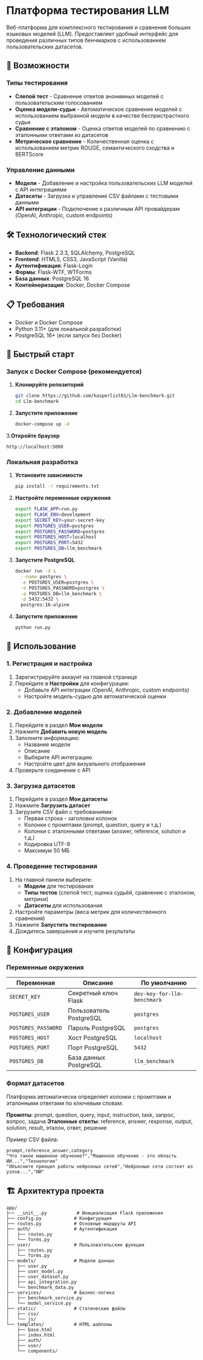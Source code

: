 # Платформа тестирования LLM

Веб-платформа для комплексного тестирования и сравнения больших языковых моделей (LLM). Предоставляет удобный интерфейс для проведения различных типов бенчмарков с использованием пользовательских датасетов.

## 🚀 Возможности

### Типы тестирования
- **Слепой тест** - Сравнение ответов анонимных моделей с пользовательским голосованием
- **Оценка модели-судьи** - Автоматическое сравнение моделей с использованием выбранной модели в качестве беспристрастного судьи
- **Сравнение с эталоном** - Оценка ответов моделей по сравнению с эталонными ответами из датасетов
- **Метрическое сравнение** - Количественная оценка с использованием метрик ROUGE, семантического сходства и BERTScore

### Управление данными
- **Модели** - Добавление и настройка пользовательских LLM моделей с API интеграциями
- **Датасеты** - Загрузка и управление CSV файлами с тестовыми данными
- **API интеграции** - Подключение к различным API провайдерам (OpenAI, Anthropic, custom endpoints)

## 🛠 Технологический стек

- **Backend**: Flask 2.3.3, SQLAlchemy, PostgreSQL
- **Frontend**: HTML5, CSS3, JavaScript (Vanilla)
- **Аутентификация**: Flask-Login
- **Формы**: Flask-WTF, WTForms
- **База данных**: PostgreSQL 16
- **Контейнеризация**: Docker, Docker Compose

## 📋 Требования

- Docker и Docker Compose
- Python 3.11+ (для локальной разработки)
- PostgreSQL 16+ (если запуск без Docker)

## 🚀 Быстрый старт

### Запуск с Docker Compose (рекомендуется)

1. **Клонируйте репозиторий**
   ```bash
   git clone https://github.com/kasperlist01/Llm-benchmark.git
   cd Llm-benchmark
   ```

2. **Запустите приложение**
   ```bash
   docker-compose up -d
   ```

3.**Откройте браузер**
   ```
   http://localhost:5000
   ```

### Локальная разработка

1. **Установите зависимости**
   ```bash
   pip install -r requirements.txt
   ```

2. **Настройте переменные окружения**
   ```bash
   export FLASK_APP=run.py
   export FLASK_ENV=development
   export SECRET_KEY=your-secret-key
   export POSTGRES_USER=postgres
   export POSTGRES_PASSWORD=postgres
   export POSTGRES_HOST=localhost
   export POSTGRES_PORT=5432
   export POSTGRES_DB=llm_benchmark
   ```

3. **Запустите PostgreSQL**
   ```bash
   docker run -d \
     --name postgres \
     -e POSTGRES_USER=postgres \
     -e POSTGRES_PASSWORD=postgres \
     -e POSTGRES_DB=llm_benchmark \
     -p 5432:5432 \
     postgres:16-alpine
   ```

4. **Запустите приложение**
   ```bash
   python run.py
   ```

## 📖 Использование

### 1. Регистрация и настройка

1. Зарегистрируйте аккаунт на главной странице
2. Перейдите в **Настройки** для конфигурации:
   - Добавьте API интеграции (OpenAI, Anthropic, custom endpoints)
   - Настройте модель-судью для автоматической оценки

### 2. Добавление моделей

1. Перейдите в раздел **Мои модели**
2. Нажмите **Добавить новую модель**
3. Заполните информацию:
   - Название модели
   - Описание
   - Выберите API интеграцию
   - Настройте цвет для визуального отображения
4. Проверьте соединение с API

### 3. Загрузка датасетов

1. Перейдите в раздел **Мои датасеты**
2. Нажмите **Загрузить датасет**
3. Загрузите CSV файл с требованиями:
   - Первая строка - заголовки колонок
   - Колонки с промптами (prompt, question, query и т.д.)
   - Колонки с эталонными ответами (answer, reference, solution и т.д.)
   - Кодировка UTF-8
   - Максимум 50 МБ

### 4. Проведение тестирования

1. На главной панели выберите:
   - **Модели** для тестирования
   - **Типы тестов** (слепой тест, оценка судьёй, сравнение с эталоном, метрики)
   - **Датасеты** для использования
2. Настройте параметры (веса метрик для количественного сравнения)
3. Нажмите **Запустить тестирование**
4. Дождитесь завершения и изучите результаты

## 🔧 Конфигурация

### Переменные окружения

| Переменная | Описание | По умолчанию |
|------------|----------|--------------|
| `SECRET_KEY` | Секретный ключ Flask | `dev-key-for-llm-benchmark` |
| `POSTGRES_USER` | Пользователь PostgreSQL | `postgres` |
| `POSTGRES_PASSWORD` | Пароль PostgreSQL | `postgres` |
| `POSTGRES_HOST` | Хост PostgreSQL | `localhost` |
| `POSTGRES_PORT` | Порт PostgreSQL | `5432` |
| `POSTGRES_DB` | База данных PostgreSQL | `llm_benchmark` |

### Формат датасетов

Платформа автоматически определяет колонки с промптами и эталонными ответами по ключевым словам:

**Промпты**: prompt, question, query, input, instruction, task, запрос, вопрос, задача
**Эталонные ответы**: reference, answer, response, output, solution, result, эталон, ответ, решение

Пример CSV файла:
```csv
prompt,reference_answer,category
"Что такое машинное обучение?","Машинное обучение - это область ИИ...","Технологии"
"Объясните принцип работы нейронных сетей","Нейронные сети состоят из узлов...","ИИ"
```

## 🏗 Архитектура проекта

```
app/
├── __init__.py           # Инициализация Flask приложения
├── config.py            # Конфигурация
├── routes.py            # Основные маршруты API
├── auth/                # Аутентификация
│   ├── routes.py
│   └── forms.py
├── user/                # Пользовательские функции
│   ├── routes.py
│   └── forms.py
├── models/              # Модели данных
│   ├── user.py
│   ├── user_model.py
│   ├── user_dataset.py
│   ├── api_integration.py
│   └── benchmark_data.py
├── services/            # Бизнес-логика
│   ├── benchmark_service.py
│   └── model_service.py
├── static/              # Статические файлы
│   ├── css/
│   └── js/
└── templates/           # HTML шаблоны
    ├── base.html
    ├── index.html
    ├── auth/
    ├── user/
    └── components/
```